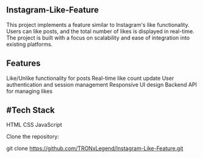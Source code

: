 Instagram-Like-Feature
------
This project implements a feature similar to Instagram's like functionality. Users can like posts, 
and the total number of likes is displayed in real-time. The project is built with a focus on scalability and ease of integration into existing platforms.

Features
--
Like/Unlike functionality for posts
Real-time like count update
User authentication and session management
Responsive UI design
Backend API for managing likes

#Tech Stack
-
 HTML
 CSS
 JavaScript

Clone the repository:


git clone https://github.com/TRONxLegend/Instagram-Like-Feature.git


